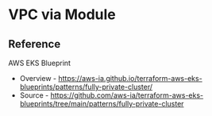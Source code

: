 # VPC via Module

## Reference
AWS EKS Blueprint 
- Overview - https://aws-ia.github.io/terraform-aws-eks-blueprints/patterns/fully-private-cluster/
- Source   - https://github.com/aws-ia/terraform-aws-eks-blueprints/tree/main/patterns/fully-private-cluster
